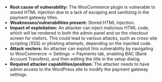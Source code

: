 - **Root cause of vulnerability:** The WooCommerce plugin is vulnerable to stored HTML injection due to a lack of escaping and sanitizing in the payment gateway titles.
- **Weaknesses/vulnerabilities present:** Stored HTML injection.
- **Impact of exploitation:** An attacker can inject malicious HTML code, which will be rendered in both the admin panel and on the checkout screen for visitors. This could lead to various attacks, such as cross-site scripting (XSS) or phishing attempts, depending on the injected code.
- **Attack vectors:** An attacker can exploit this vulnerability by navigating to WooCommerce -> Settings -> Payments tab, enabling BAC (Bank Account Transfers), and then editing the title in the setup dialog.
- **Required attacker capabilities/position:** The attacker needs to have admin access to the WordPress site to modify the payment gateway settings.